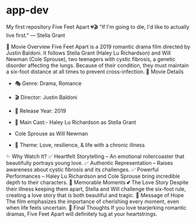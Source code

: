 # app-dev
My first repository
Five Feet Apart 💔🎬
"If I'm going to die, I'd like to actually live first." — Stella Grant

📌 Movie Overview
Five Feet Apart is a 2019 romantic drama film directed by Justin Baldoni. It follows Stella Grant (Haley Lu Richardson) and Will Newman (Cole Sprouse), two teenagers with cystic fibrosis, a genetic disorder affecting the lungs. Because of their condition, they must maintain a six-foot distance at all times to prevent cross-infection.
📝 Movie Details
- 🎭 Genre: Drama, Romance
- 🎬 Director: Justin Baldoni
- 📅 Release Year: 2019
- 👤 Main Cast:- Haley Lu Richardson as Stella Grant
- Cole Sprouse as Will Newman

- 🏥 Theme: Love, resilience, & life with a chronic illness

✨ Why Watch It?
✅ Heartfelt Storytelling – An emotional rollercoaster that beautifully portrays young love.
✅ Authentic Representation – Raises awareness about cystic fibrosis and its challenges.
✅ Powerful Performances – Haley Lu Richardson and Cole Sprouse bring incredible depth to their characters.
📌 Memorable Moments
💕 The Love Story
Despite their illness keeping them apart, Stella and Will challenge the six-foot rule, creating a love story that is both beautiful and tragic.
🌟 Message of Hope
The film emphasizes the importance of cherishing every moment, even when life feels uncertain.
🎥 Final Thoughts
If you love tearjerking romantic dramas, Five Feet Apart will definitely tug at your heartstrings.

